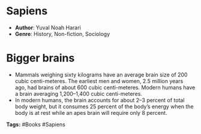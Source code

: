 # Sapiens
- **Author**: Yuval Noah Harari 
- **Genre**: History, Non-fiction, Sociology 

# Bigger brains
- Mammals weighing sixty kilograms have an average brain size of 200 cubic centi-meteres. The earliest men and women, 2.5 million years ago, had brains of about 600 cubic centi-meteres. Modern humans have a brain averaging 1,200–1,400 cubic centi-meteres. 
- In modern humans, the brain accounts for about 2–3 percent of total body weight, but it consumes 25 percent of the body’s energy when the body is at rest while an apes brain will require only 8 percent.

**Tags:** #Books #Sapiens